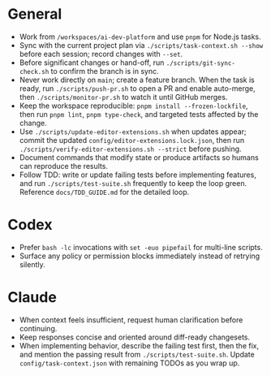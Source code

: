 # General

- Work from `/workspaces/ai-dev-platform` and use `pnpm` for Node.js tasks.
- Sync with the current project plan via `./scripts/task-context.sh --show` before each session; record changes with `--set`.
- Before significant changes or hand-off, run `./scripts/git-sync-check.sh` to confirm the branch is in sync.
- Never work directly on `main`; create a feature branch. When the task is ready, run `./scripts/push-pr.sh` to open a PR and enable auto-merge, then `./scripts/monitor-pr.sh` to watch it until GitHub merges.
- Keep the workspace reproducible: `pnpm install --frozen-lockfile`, then run `pnpm lint`, `pnpm type-check`, and targeted tests affected by the change.
- Use `./scripts/update-editor-extensions.sh` when updates appear; commit the updated `config/editor-extensions.lock.json`, then run `./scripts/verify-editor-extensions.sh --strict` before pushing.
- Document commands that modify state or produce artifacts so humans can reproduce the results.
- Follow TDD: write or update failing tests before implementing features, and run `./scripts/test-suite.sh` frequently to keep the loop green. Reference `docs/TDD_GUIDE.md` for the detailed loop.

# Codex

- Prefer `bash -lc` invocations with `set -euo pipefail` for multi-line scripts.
- Surface any policy or permission blocks immediately instead of retrying silently.

# Claude

- When context feels insufficient, request human clarification before continuing.
- Keep responses concise and oriented around diff-ready changesets.
- When implementing behavior, describe the failing test first, then the fix, and mention the passing result from `./scripts/test-suite.sh`. Update `config/task-context.json` with remaining TODOs as you wrap up.
